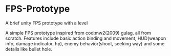 # FPS-Prototype
A brief unity FPS prototype with a level

A simple FPS prototype inspired from cod:mw2(2009) gulag, all from scratch.
Features include basic action binding and movement, HUD(weapon info, damage indicator, hp), 
enemy behavior(shoot, seeking way) and some details like bullet hole.
